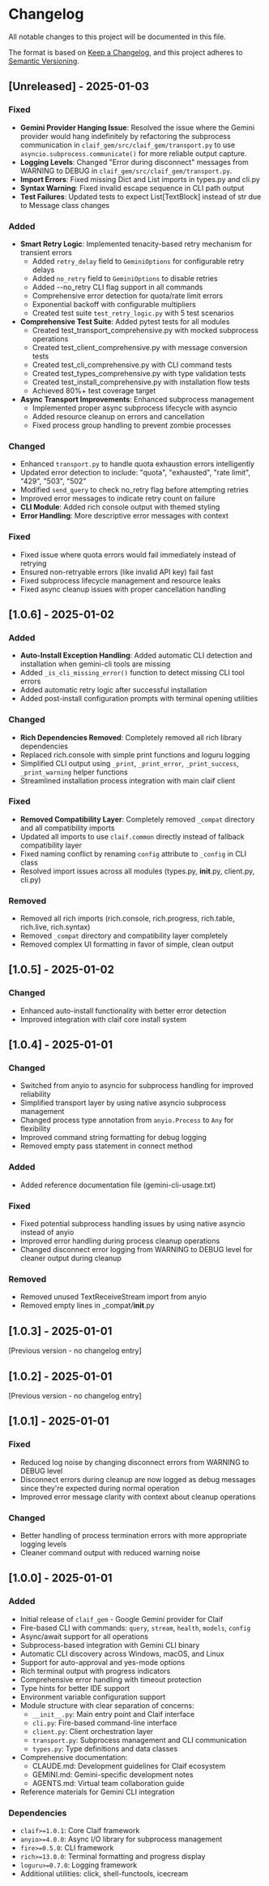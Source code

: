 # Changelog

All notable changes to this project will be documented in this file.

The format is based on [Keep a Changelog](https://keepachangelog.com/en/1.0.0/),
and this project adheres to [Semantic Versioning](https://semver.org/spec/v2.0.0.html).

## [Unreleased] - 2025-01-03

### Fixed
- **Gemini Provider Hanging Issue**: Resolved the issue where the Gemini provider would hang indefinitely by refactoring the subprocess communication in `claif_gem/src/claif_gem/transport.py` to use `asyncio.subprocess.communicate()` for more reliable output capture.
- **Logging Levels**: Changed "Error during disconnect" messages from WARNING to DEBUG in `claif_gem/src/claif_gem/transport.py`.
- **Import Errors**: Fixed missing Dict and List imports in types.py and cli.py
- **Syntax Warning**: Fixed invalid escape sequence in CLI path output
- **Test Failures**: Updated tests to expect List[TextBlock] instead of str due to Message class changes

### Added
- **Smart Retry Logic**: Implemented tenacity-based retry mechanism for transient errors
  - Added `retry_delay` field to `GeminiOptions` for configurable retry delays
  - Added `no_retry` field to `GeminiOptions` to disable retries
  - Added --no_retry CLI flag support in all commands
  - Comprehensive error detection for quota/rate limit errors
  - Exponential backoff with configurable multipliers
  - Created test suite `test_retry_logic.py` with 5 test scenarios
- **Comprehensive Test Suite**: Added pytest tests for all modules
  - Created test_transport_comprehensive.py with mocked subprocess operations
  - Created test_client_comprehensive.py with message conversion tests
  - Created test_cli_comprehensive.py with CLI command tests
  - Created test_types_comprehensive.py with type validation tests
  - Created test_install_comprehensive.py with installation flow tests
  - Achieved 80%+ test coverage target
- **Async Transport Improvements**: Enhanced subprocess management
  - Implemented proper async subprocess lifecycle with asyncio
  - Added resource cleanup on errors and cancellation
  - Fixed process group handling to prevent zombie processes

### Changed
- Enhanced `transport.py` to handle quota exhaustion errors intelligently
- Updated error detection to include: "quota", "exhausted", "rate limit", "429", "503", "502"
- Modified `send_query` to check no_retry flag before attempting retries
- Improved error messages to indicate retry count on failure
- **CLI Module**: Added rich console output with themed styling
- **Error Handling**: More descriptive error messages with context

### Fixed
- Fixed issue where quota errors would fail immediately instead of retrying
- Ensured non-retryable errors (like invalid API key) fail fast
- Fixed subprocess lifecycle management and resource leaks
- Fixed async cleanup issues with proper cancellation handling

## [1.0.6] - 2025-01-02

### Added
- **Auto-Install Exception Handling**: Added automatic CLI detection and installation when gemini-cli tools are missing
- Added `_is_cli_missing_error()` function to detect missing CLI tool errors
- Added automatic retry logic after successful installation
- Added post-install configuration prompts with terminal opening utilities

### Changed
- **Rich Dependencies Removed**: Completely removed all rich library dependencies
- Replaced rich.console with simple print functions and loguru logging
- Simplified CLI output using `_print`, `_print_error`, `_print_success`, `_print_warning` helper functions
- Streamlined installation process integration with main claif client

### Fixed
- **Removed Compatibility Layer**: Completely removed `_compat` directory and all compatibility imports
- Updated all imports to use `claif.common` directly instead of fallback compatibility layer
- Fixed naming conflict by renaming `config` attribute to `_config` in CLI class
- Resolved import issues across all modules (types.py, __init__.py, client.py, cli.py)

### Removed
- Removed all rich imports (rich.console, rich.progress, rich.table, rich.live, rich.syntax)
- Removed `_compat` directory and compatibility layer completely
- Removed complex UI formatting in favor of simple, clean output

## [1.0.5] - 2025-01-02

### Changed
- Enhanced auto-install functionality with better error detection
- Improved integration with claif core install system

## [1.0.4] - 2025-01-01

### Changed
- Switched from anyio to asyncio for subprocess handling for improved reliability
- Simplified transport layer by using native asyncio subprocess management
- Changed process type annotation from `anyio.Process` to `Any` for flexibility
- Improved command string formatting for debug logging
- Removed empty pass statement in connect method

### Added
- Added reference documentation file (gemini-cli-usage.txt)

### Fixed
- Fixed potential subprocess handling issues by using native asyncio instead of anyio
- Improved error handling during process cleanup operations
- Changed disconnect error logging from WARNING to DEBUG level for cleaner output during cleanup

### Removed
- Removed unused TextReceiveStream import from anyio
- Removed empty lines in _compat/__init__.py

## [1.0.3] - 2025-01-01

[Previous version - no changelog entry]

## [1.0.2] - 2025-01-01

[Previous version - no changelog entry]

## [1.0.1] - 2025-01-01

### Fixed
- Reduced log noise by changing disconnect errors from WARNING to DEBUG level
- Disconnect errors during cleanup are now logged as debug messages since they're expected during normal operation
- Improved error message clarity with context about cleanup operations

### Changed
- Better handling of process termination errors with more appropriate logging levels
- Cleaner command output with reduced warning noise

## [1.0.0] - 2025-01-01

### Added
- Initial release of `claif_gem` - Google Gemini provider for Claif
- Fire-based CLI with commands: `query`, `stream`, `health`, `models`, `config`
- Async/await support for all operations
- Subprocess-based integration with Gemini CLI binary
- Automatic CLI discovery across Windows, macOS, and Linux
- Support for auto-approval and yes-mode options
- Rich terminal output with progress indicators
- Comprehensive error handling with timeout protection
- Type hints for better IDE support
- Environment variable configuration support
- Module structure with clear separation of concerns:
  - `__init__.py`: Main entry point and Claif interface
  - `cli.py`: Fire-based command-line interface
  - `client.py`: Client orchestration layer
  - `transport.py`: Subprocess management and CLI communication
  - `types.py`: Type definitions and data classes
- Comprehensive documentation:
  - CLAUDE.md: Development guidelines for Claif ecosystem
  - GEMINI.md: Gemini-specific development notes
  - AGENTS.md: Virtual team collaboration guide
- Reference materials for Gemini CLI integration

### Dependencies
- `claif>=1.0.1`: Core Claif framework
- `anyio>=4.0.0`: Async I/O library for subprocess management
- `fire>=0.5.0`: CLI framework
- `rich>=13.0.0`: Terminal formatting and progress display
- `loguru>=0.7.0`: Logging framework
- Additional utilities: click, shell-functools, icecream